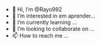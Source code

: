 - 👋 Hi, I’m @Rayo992
- 👀 I’m interested in em aprender...
- 🌱 I’m currently learning ...
- 💞️ I’m looking to collaborate on ...
- 📫 How to reach me ...

<!---
Rayo992/Rayo992 is a ✨ special ✨ repository because its `README.md` (this file) appears on your GitHub profile.
You can click the Preview link to take a look at your changes.
--->
